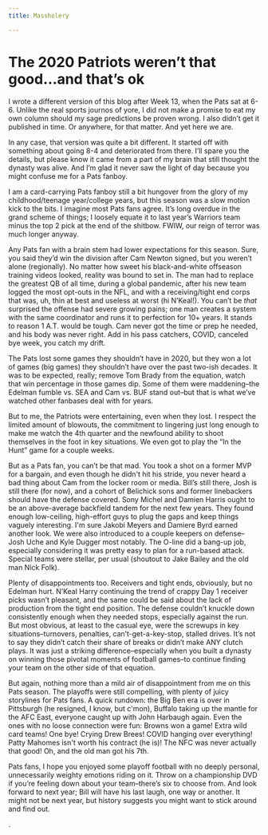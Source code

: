 ```yaml
---
title: Massholery

---
```

# **The 2020 Patriots weren’t that good…and that’s ok**

I wrote a different version of this blog after Week 13, when the Pats sat at 6-6. Unlike the real sports journos of yore, I did not make a promise to eat my own column should my sage predictions be proven wrong. I also didn’t get it published in time. Or anywhere, for that matter. And yet here we are.

In any case, that version was quite a bit different. It started off with something about going 8-4 and deteriorated from there. I’ll spare you the details, but please know it came from a part of my brain that still thought the dynasty was alive. And I’m glad it never saw the light of day because you might confuse me for a Pats fanboy.

I am a card-carrying Pats fanboy still a bit hungover from the glory of my childhood/teenage year/college years, but this season was a slow motion kick to the bits. I imagine most Pats fans agree. It’s long overdue in the grand scheme of things; I loosely equate it to last year’s Warriors team minus the top 2 pick at the end of the shitbow. FWIW, our reign of terror was much longer anyway.

  
Any Pats fan with a brain stem had lower expectations for this season. Sure, you said they’d win the division after Cam Newton signed, but you weren’t alone (regionally). No matter how sweet his black-and-white offseason training videos looked, reality was bound to set in. The man had to replace the greatest QB of all time, during a global pandemic, after his new team logged the most opt-outs in the NFL, and with a receiving/tight end corps that was, uh, thin at best and useless at worst (hi N’Keal!). You can’t be _that_ surprised the offense had severe growing pains; one man creates a system with the same coordinator and runs it to perfection for 10+ years. It stands to reason 1 A.T. would be tough. Cam never got the time or prep he needed, and his body was never right. Add in his pass catchers, COVID, canceled bye week, you catch my drift.

The Pats lost some games they shouldn’t have in 2020, but they won a lot of games (big games) they shouldn’t have over the past two-ish decades. It was to be expected, really; remove Tom Brady from the equation, watch that win percentage in those games dip. Some of them were maddening–the Edelman fumble vs. SEA and Cam vs. BUF stand out–but that is what we’ve watched other fanbases deal with for years.

But to me, the Patriots were entertaining, even when they lost. I respect the limited amount of blowouts, the commitment to lingering just long enough to make me watch the 4th quarter and the newfound ability to shoot themselves in the foot in key situations. We even got to play the “In the Hunt” game for a couple weeks.

But as a Pats fan, you can’t be that mad. You took a shot on a former MVP for a bargain, and even though he didn't hit his stride, you never heard a bad thing about Cam from the locker room or media. Bill’s still there, Josh is still there (for now), and a cohort of Belichick sons and former linebackers should have the defense covered. Sony Michel and Damien Harris ought to be an above-average backfield tandem for the next few years. They found enough low-ceiling, high-effort guys to plug the gaps and keep things vaguely interesting. I'm sure Jakobi Meyers and Damiere Byrd earned another look. We were also introduced to a couple keepers on defense–Josh Uche and Kyle Dugger most notably. The O-line did a bang-up job, especially considering it was pretty easy to plan for a run-based attack. Special teams were stellar, per usual (shoutout to Jake Bailey and the old man Nick Folk).

Plenty of disappointments too. Receivers and tight ends, obviously, but no Edelman hurt. N’Keal Harry continuing the trend of crappy Day 1 receiver picks wasn’t pleasant, and the same could be said about the lack of production from the tight end position. The defense couldn’t knuckle down consistently enough when they needed stops, especially against the run. But most obvious, at least to the casual eye, were the screwups in key situations–turnovers, penalties, can’t-get-a-key-stop, stalled drives. It’s not to say they didn’t catch their share of breaks or didn’t make ANY clutch plays. It was just a striking difference–especially when you built a dynasty on winning those pivotal moments of football games–to continue finding your team on the other side of that equation.

But again, nothing more than a mild air of disappointment from me on this Pats season. The playoffs were still compelling, with plenty of juicy storylines for Pats fans. A quick rundown: the Big Ben era is over in Pittsburgh (he resigned, I know, but c'mon), Buffalo taking up the mantle for the AFC East, everyone caught up with John Harbaugh again. Even the ones with no loose connection were fun: Browns won a game! Extra wild card teams! One bye! Crying Drew Brees! COVID hanging over everything! Patty Mahomes isn't worth his contract (he is)! The NFC was never actually that good! Oh, and the old man got his 7th. 

Pats fans, I hope you enjoyed some playoff football with no deeply personal, unnecessarily weighty emotions riding on it. Throw on a championship DVD if you’re feeling down about your team–there’s six to choose from. And look forward to next year; Bill will have his last laugh, one way or another. It might not be next year, but history suggests you might want to stick around and find out. 

  
.